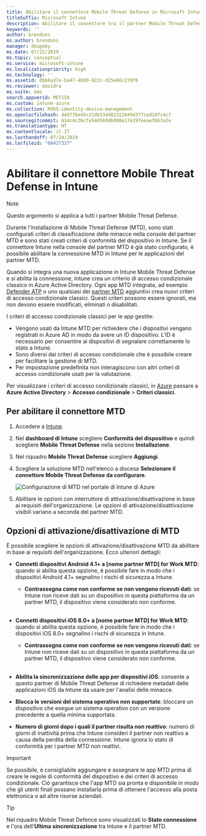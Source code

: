 ```yaml
---
title: Abilitare il connettore Mobile Threat Defense in Microsoft Intune
titleSuffix: Microsoft Intune
description: Abilitare il connettore tra il partner Mobile Threat Defense (MTD) e Microsoft Intune.
keywords: ''
author: brenduns
ms.author: brenduns
manager: dougeby
ms.date: 07/22/2019
ms.topic: conceptual
ms.service: microsoft-intune
ms.localizationpriority: high
ms.technology: ''
ms.assetid: dbb6a37e-ba47-4b69-922c-d25e66c279f6
ms.reviewer: davidra
ms.suite: ems
search.appverid: MET150
ms.custom: intune-azure
ms.collection: M365-identity-device-management
ms.openlocfilehash: 4dd77be45c21db53dd82322049d377ced247c4c7
ms.sourcegitcommit: 614c4c36cfe544569db998e17e29feeaefbb7a2e
ms.translationtype: HT
ms.contentlocale: it-IT
ms.lasthandoff: 07/24/2019
ms.locfileid: "68427337"
---
```

# <a name="enable-the-mobile-threat-defense-connector-in-intune"></a>Abilitare il connettore Mobile Threat Defense in Intune

> [!NOTE] 
> Questo argomento si applica a tutti i partner Mobile Threat Defense.

Durante l'installazione di Mobile Threat Defense (MTD), sono stati configurati criteri di classificazione delle minacce nella console del partner MTD e sono stati creati criteri di conformità del dispositivo in Intune. Se il connettore Intune nella console del partner MTD è già stato configurato, è possibile abilitare la connessione MTD in Intune per le applicazioni del partner MTD.

Quando si integra una nuova applicazione in Intune Mobile Threat Defense e si abilita la connessione, Intune crea un criterio di accesso condizionale classico in Azure Active Directory. Ogni app MTD integrata, ad esempio [Defender ATP](advanced-threat-protection.md) o uno qualsiasi dei [partner MTD](mobile-threat-defense.md#mobile-threat-defense-partners) aggiuntivi crea nuovi criteri di accesso condizionale classici.  Questi criteri possono essere ignorati, ma non devono essere modificati, eliminati o disabilitati.

I criteri di accesso condizionale classici per le app gestite: 

- Vengono usati da Intune MTD per richiedere che i dispositivi vengano registrati in Azure AD in modo da avere un ID dispositivo. L'ID è necessario per consentire ai dispositivi di segnalare correttamente lo stato a Intune.  
- Sono diversi dai criteri di accesso condizionale che è possibile creare per facilitare la gestione di MTD.
- Per impostazione predefinita non interagiscono con altri criteri di accesso condizionale usati per la valutazione.  

Per visualizzare i criteri di accesso condizionale classici, in [Azure](https://portal.azure.com/#home) passare a **Azure Active Directory** > **Accesso condizionale** > **Criteri classici**.


## <a name="to-enable-the-mtd-connector"></a>Per abilitare il connettore MTD

1. Accedere a [Intune](https://go.microsoft.com/fwlink/?linkid=2090973).

4. Nel **dashboard di Intune** scegliere **Conformità del dispositivo** e quindi scegliere **Mobile Threat Defense** nella sezione **Installazione**.

5. Nel riquadro **Mobile Threat Defense** scegliere **Aggiungi**.

6. Scegliere la soluzione MTD nell'elenco a discesa **Selezionare il connettore Mobile Threat Defense da configurare**.

    ![Configurazione di MTD nel portale di Intune di Azure](./media/enable-mtd-connector-1.png)

7. Abilitare le opzioni con interruttore di attivazione/disattivazione in base ai requisiti dell'organizzazione. Le opzioni di attivazione/disattivazione visibili variano a seconda del partner MTD.

## <a name="mtd-toggle-options"></a>Opzioni di attivazione/disattivazione di MTD

È possibile scegliere le opzioni di attivazione/disattivazione MTD da abilitare in base ai requisiti dell'organizzazione. Ecco ulteriori dettagli:

- **Connetti dispositivi Android 4.1+ a [nome partner MTD] for Work MTD**: quando si abilita questa opzione, è possibile fare in modo che i dispositivi Android 4.1+ segnalino i rischi di sicurezza a Intune.
  - **Contrassegna come non conforme se non vengono ricevuti dati**: se Intune non riceve dati su un dispositivo in questa piattaforma da un partner MTD, il dispositivo viene considerato non conforme.
<br></br>
- **Connetti dispositivi iOS 8.0+ a [nome partner MTD] for Work MTD**: quando si abilita questa opzione, è possibile fare in modo che i dispositivi iOS 8.0+ segnalino i rischi di sicurezza in Intune.
  - **Contrassegna come non conforme se non vengono ricevuti dati**: se Intune non riceve dati su un dispositivo in questa piattaforma da un partner MTD, il dispositivo viene considerato non conforme.
<br></br>
- **Abilita la sincronizzazione delle app per dispositivi iOS**: consente a questo partner di Mobile Threat Defense di richiedere metadati delle applicazioni iOS da Intune da usare per l'analisi delle minacce.

- **Blocca le versioni del sistema operativo non supportate**: bloccare un dispositivo che esegue un sistema operativo con un versione precedente a quella minima supportata.

- **Numero di giorni dopo i quali il partner risulta non reattivo**: numero di giorni di inattività prima che Intune consideri il partner non reattivo a causa della perdita della connessione. Intune ignora lo stato di conformità per i partner MTD non reattivi.

> [!IMPORTANT] 
> Se possibile, è consigliabile aggiungere e assegnare le app MTD prima di creare le regole di conformità del dispositivo e dei criteri di accesso condizionale. Ciò garantisce che l'app MTD sia pronta e disponibile in modo che gli utenti finali possano installarla prima di ottenere l'accesso alla posta elettronica o ad altre risorse aziendali.

> [!TIP]
> Nel riquadro Mobile Threat Defence sono visualizzati lo **Stato connessione** e l'ora dell'**Ultima sincronizzazione** tra Intune e il partner MTD.
